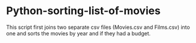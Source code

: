 # Python-sorting-list-of-movies
This script first joins two separate csv files (Movies.csv and Films.csv) into one and sorts the movies by year and if they had a budget.
